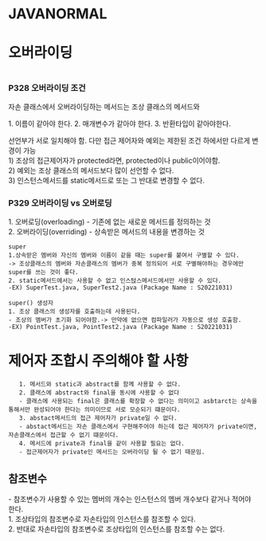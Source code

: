 # JAVANORMAL

<h1> 오버라이딩 <h1>
<h3>P328  오버라이딩 조건</h3>
<div>
<p>자손 클래스에서 오버라이딩하는 메서드는 조상 클래스의 메서드와</p>
<p>1. 이름이 같아야 한다.
2. 매개변수가 같아야 한다.
3. 반환타입이 같아야한다.</p>
 선언부가 서로 일치해야 함. 다만 접근 제어자와 예외는 제한된 조건 하에서만 다르게 변경이 가능  <br>
  1) 조상의 접근제어자가 protected라면, protected이나  public이어야함. <br>
  2) 예외는 조상 클래스의 메서드보다 많이 선언할 수 없다. <br>
  3) 인스턴스메서드를 static메서드로 또는 그 반대로 변경할 수 없다.
  </div>
  
  
  <div>
    <h3>P329  오버라이딩 vs 오버로딩</h3>
    1. 오버로딩(overloading) - 기존에 없는 새로운 메서드를 정의하는 것 <br>
    2. 오버라이딩(overriding) - 상속받은 메서드의 내용을 변경하는 것
  </div>
  
  
  
    super
    1.상속받은 멤버와 자신의 멤버와 이름이 같을 때는 super를 붙여서 구별할 수 있다. 
    -> 조상클래스의 멤버와 자손클래스의 멤버가 중복 정의되어 서로 구별해야하는 경우에만 super를 쓰는 것이 좋다.
    2. static메서드에서는 사용할 수 없고 인스턵스메서드에서만 사용할 수 있다. 
    -EX) SuperTest.java, SuperTest2.java (Package Name : S20221031)
    
    super() 생성자
    1. 조상 클래스의 생성자를 호출하는데 사용된다.
    - 조상의 멤버가 초기화 되어야함.-> 만약에 없으면 컴파일러가 자동으로 생성 호출함.
    -EX) PointTest.java, PointTest2.java (Package Name : S20221031)
 
 
 <h1>제어자 조합시 주의해야 할 사항</h1>
     
       1. 메서드와 static과 abstract를 함께 사용할 수 없다.
       2. 클래스에 abstract와 final을 동시에 사용할 수 없다
       - 클래스에 사용되는 final은 클래스를 확장할 수 없다는 의미이고 asbtarct는 상속을 통해서만 완성되어야 한다는 의미이므로 서로 모순되기 떄문이다.
       3. abstact메서드의 접근 제어자가 private일 수 없다.
       - abstact메서드는 자손 클래스에서 구현해주어야 하는데 접근 제어자가 private이면, 자손클래스에서 접근할 수 없기 떄문이다.
       4. 메서드에 private과 final을 같이 사용할 필요는 없다.
       - 접근제어자가 private인 메서드는 오버라이딩 될 수 없기 때문임.
      
 <h2>참조변수</h2>
      - 참조변수가 사용할 수 있는 멤버의 개수는 인스턴스의 멤버 개수보다 같거나 적어야 한다.<br>
       1. 조상타입의 참조변수로 자손타입의 인스턴스를 참조할 수 있다. <br>
       2. 반대로 자손타입의 참조변수로 조상타입의 인스턴스를 참조할 수는 없다.
